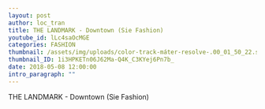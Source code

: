 ```yaml
---
layout: post
author: loc_tran
title: THE LANDMARK - Downtown (Sie Fashion)
youtube_id: lLc4saOcMGE
categories: FASHION
thumbnail: /assets/img/uploads/color-track-máter-resolve-.00_01_50_22.still002.jpg
thumbnail_ID: 1i3HPKETn06J62Ma-Q4K_C3KYej6Pn7b_
date: 2018-05-08 12:00:00
intro_paragraph: ""
---
```

THE LANDMARK - Downtown (Sie Fashion)
